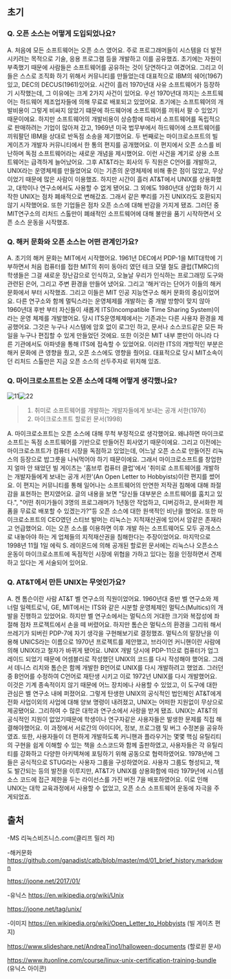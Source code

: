 ## 초기

### Q. 오픈 소스는 어떻게 도입되었나요?

A. 처음에 모든 소프트웨어는 오픈 소스 였어요. 주로 프로그래머들이 시스템을 더 발전시키려는 목적으로 기술, 응용 프로그램 등을 개발하고 이를 공유했죠. 초기에는 자원이 부족했기 때문에 사람들은 소프트웨어를 공유하는 것이 당연하다고 여겼어요. 그리고 이들은 스스로 조직화 하기 위해서 커뮤니티를 만들었는데 대표적으로 IBM의 쉐어(1967) 있고, DEC의 DECUS(1961)있어요.
시간이 흘러 1970년대 사유 소프트웨어가 등장하기 시작했는데, 그 이유에는 크게 2가지 사건이 있어요. 우선 1970년대 까지는 소프트웨어는 하드웨어 제조업자들에 의해 무료로 배포되고 있었어요. 초기에는 소프트웨어의 개발비용이 그렇게 비싸지 않았기 떄문에 하드웨어에 소프트웨어를 끼워서 팔 수 있었기 때문이에요. 하지만 소프트웨어의 개발비용이 상승함에 따라서 소프트웨어를 독립적으로 판매하려는 기업이 많아져 갔고, 1969년 미국 법무부에서 하드웨어에 소프트웨어를 끼워팔던 IBM을 상대로 반독점 소송을 제기했어요. 두 번째로는 마이크로소프트의 빌 게이츠가 개발자 커뮤니티에서 한 통의 편지를 공개했어요. 이 편지에서 오픈 소스를 비난하며 독점 소프트웨어라는 새로운 개념을 제시했어요. 이런 사건을 계기로 상용 소프트웨어는 급격하게 늘어났어요.
그후 AT&T라는 회사의 두 직원은 C언어를 개발하고, UNIX라는 운영체제를 만들었어요 이는 기존의 운영체제에 비해 좋은 점이 많았고, 무상이었기 때문에 많은 사람이 이용했죠. 하지만 시간이 흘러 AT&T에서 UNIX를 상용화했고, 대학이나 연구소에서도 사용할 수 없게 됐어요. 그 외에도 1980년대 상업화 하기 시작한 UNIX는 점차 폐쇄적으로 변해갔죠. 그래서 같은 뿌리를 가진 UNIX라도 호환되지 않기 시작했어요. 또한 기업들은 점차 오픈 소스에 대해 반감을 가지게 됐죠. 그러던 중 MIT연구소의 리처드 스톨만이 폐쇄적인 소프트웨어에 대해 불만을 품기 시작하면서 오픈 소스 운동을 시작했죠.


### Q. 해커 문화와 오픈 소스는 어떤 관계인가요?

A. 초기의 해커 문화는 MIT에서 시작했어요. 1961년 DEC에서 PDP-1을 MIT대학에 기부하면서 처음 컴퓨터를 접한 MIT의 취미 동아리 였던 테크 모델 철도 클럽(TMRC)의 학생들은 그걸 새로운 장난감으로 인식하고, 오늘날 우리가 인식하는 프로그래밍 도구와 관련된 은어, 그리고 주변 환경을 만들어 냈어요. 그리고 '해커'라는 단어가 이들의 해커 문화에서 부터 시작했죠. 그리고 이들은 MIT 인공 지능연구소 해커 문화의 중심이었어요. 다른 연구소와 함께 멀틱스라는 운영체제를 개발하는 중 개발 방향이 맞지 않아 1960년대 후반 부터 자신들이 새롭게 ITS(Incompatible Time Sharing System)이라는 운영 체제를 개발했어요. 당시 ITS운영체제에서는 기존과는 다른 사용자 환경을 제공했어요. 그것은 누구나 시스템에 암호 없이 로그인 하고, 문서나 소스코드같은 모든 파일을 누구나 편집할 수 있게 만들었던 것에요. 또한 이것은 MIT 내부 뿐만이 아니라 다른 기관에서도 아파넷을 통해 ITS에 접속할 수 있었어요. 이러한 ITS의 개방적인 부분은 해커 문화에 큰 영향을 줬고, 오픈 소스에도 영향을 줬어요. 대표적으로 당시 MIT소속이던 리처드 스톨만은 지금 오픈 소스의 선두주자로 위치해 있죠.

### Q. 마이크로소프트는 오픈 소스에 대해 어떻게 생각했나요?

![11](https://i.imgur.com/FY5vliJ.jpg)![22](https://i.imgur.com/NExBvq7.jpg)
> 1. 취미로 소프트웨어를 개발하는 개발자들에게 보내는 공개 서한(1976)
> 2. 마이크로소프트 할로윈 문서(1998)

A. 마이크로소프트는 오픈 소스에 대해 무척 부정적으로 생각했어요. 왜냐하면 마이크로소프트는 독점 소프트웨어를 기반으로 만들어진 회사였기 때문이에요. 그리고 이전에는 마이크로소프트가 컴퓨터 시장을 독점하고 있었는데, 어느날 오픈 소스로 만들어진 리눅스의 등장으로 밥그릇을 나눠먹어야 하기 때문이에요. 그래서 마이크로소프트를 창업한지 얼마 안 돼었던 빌 게이츠는 '홈브루 컴퓨터 클럽'에서 '취미로 소프트웨어를 개발하는 개발자들에게 보내는 공개 서한'(An Open Letter to Hobbyists)이란 편지를 썼어요. 이 편지는 커뮤니티를 통해 일어나는 소프트웨어의 만연한 저작권 침해에 대해 좌절감을 표현하는 편지였어요. 글의 내용을 보면 "당신들 대부분은 소프트웨어를 훔치고 있다.", "어떤 취미가들이 3명의 프로그래머가 1년동안 작업하고, 디버깅하고, 문서화한 제품을 무료로 배포할 수 있겠는가?"등 오픈 소스에 대한 원색적인 비난을 했어요. 또한 마이크로소프트의 CEO였던 스티브 발머는 리눅스는 지적재산권에 있어서 암같은 존재라고 언급했어요. 이는 오픈 소스를 이용하면 이후 개발 하는 소프트웨어도 모두 공개소스로 내놓아야 하는 게 업체들의 지적재산권을 침해한다는 주장이었어요. 마지막으로 1998년 11월 1일 에릭 S. 레이몬드에 의해 공개된 할로윈 문서에는 리눅스나 오픈소스 운동이 마이크로소프트에 독점적인 시장에 위협을 가하고 있다는 점을 인정하면서 견제 하고 있다는 게 서술되어 있어요.


### Q. AT&T에서 만든 UNIX는 무엇인가요?

A. 켄 톰슨이란 사람 AT&T 벨 연구소의 직원이었어요. 1960년대 중반 벨 연구소와 제너럴 일렉트로닉, GE, MIT에서는 ITS와 같은 시분할 운영체제인 멀틱스(Multics)의 개발을 진행하고 있었어요. 하지만 벨 연구소에서는 멀틱스의 거대한 크기와 복잡성에 좌절해 점차 프로젝트에서 손을 떼 버렸어요. 하지만 톰슨은 멀틱스의 환경을 그리워 해서 쓰레기가 되버린 PDP-7에 자기 생각을 구현해보기로 결정했죠. 멀틱스의 말장난을 이용해 UNICS라는 이름으로 1970년 프로젝트를 제안했고, 브라이언 커니핸이란 사람에 의해 UNIX라고 철자가 바뀌게 됐어요.
UNIX 개발 당시에 PDP-11으로 컴퓨터가 업그레이드 되었기 때문에 어셈블리로 작성했던 UNIX의 코드를 다시 작성해야 했어요. 그래서 데니스 리치와 톰슨은 함께 개발한 B언어로 UNIX를 다시 개발하려고 했었죠. 그러던 중 B언어를 수정하여 C언어로 재탄생 시키고 이로 1972년 UNIX를 다시 개발했어요. 이것은 기계 종속적이지 않기 때문에 어느 장치에나 사용할 수 있었고, 이 도구에 대한 관심은 벨 연구소 내에 퍼졌어요. 그렇게 탄생한 UNIX의 공식적인 법인체인 AT&T에게 전화 사업이외의 사업에 대해 양보 명령이 내려졌고, UNIX는 어떠한 지원없이 무상으로 제공됐어요. 그리하여 수 많은 대학과 연구소에서 사랑을 받게 됐죠.
UNIX는 AT&T의 공식적인 지원이 없었기때문에 학생이나 연구자같은 사용자들은 발생한 문제를 직접 해결해야했어요. 이 과정에서 서로간의 아이디어, 정보, 프로그램 및 버그 수정본을 공유하였죠. 또한, 사용자들이 더 편하게 개발하도록 커니핸과 플라우거는 몇몇 핵심 유틸리티의 구현을 쉽게 이해할 수 있는 책을 소스코드와 함께 출판하였고, 사용자들은 각 유틸리티를 강화하고 다양한 아키텍쳐에 포팅하기 위해 공동으로 협력하였어요. 1978년에 그들은 공식적으로 STUG라는 사용자 그룹을 구성하였어요. 사용자 그룹도 형성되고, 책도 발간되는 등의 발전을 이루지만, AT&T가 UNIX를 상용화함에 따라 1979년에 시스템 소스 코드에 접근 제한을 두는 라이선스를 가진 버전 7을 배포하였어요. 이로 인해 UNIX는 대학 교육과정에서 사용할 수 없었고, 오픈 소스 소프트웨어 운동에 자극을 주게되었죠.


## 출처

-MS
리눅스비즈니스.com(클리프 밀러 저)

-해커문화
https://github.com/ganadist/catb/blob/master/md/01_brief_history.markdown

https://joone.net/2017/01/

-유닉스
https://en.wikipedia.org/wiki/Unix

https://joone.net/tag/unix/

-이미지
https://en.wikipedia.org/wiki/Open_Letter_to_Hobbyists
(빌 게이츠 편지)

https://www.slideshare.net/AndreaTino1/halloween-documents
 (할로윈 문서)

https://www.ituonline.com/course/linux-unix-certification-training-bundle
(유닉스 아이콘)
